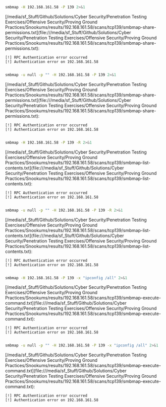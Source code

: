 ```bash
smbmap -H 192.168.161.58 -P 139 2>&1
```

[/media/sf_Stuff/Github/Solutions/Cyber Security/Penetration Testing Exercises/Offensive Security/Proving Ground Practices/Snookums/results/192.168.161.58/scans/tcp139/smbmap-share-permissions.txt](file:///media/sf_Stuff/Github/Solutions/Cyber Security/Penetration Testing Exercises/Offensive Security/Proving Ground Practices/Snookums/results/192.168.161.58/scans/tcp139/smbmap-share-permissions.txt):

```
[!] RPC Authentication error occurred
[!] Authentication error on 192.168.161.58


```
```bash
smbmap -u null -p "" -H 192.168.161.58 -P 139 2>&1
```

[/media/sf_Stuff/Github/Solutions/Cyber Security/Penetration Testing Exercises/Offensive Security/Proving Ground Practices/Snookums/results/192.168.161.58/scans/tcp139/smbmap-share-permissions.txt](file:///media/sf_Stuff/Github/Solutions/Cyber Security/Penetration Testing Exercises/Offensive Security/Proving Ground Practices/Snookums/results/192.168.161.58/scans/tcp139/smbmap-share-permissions.txt):

```
[!] RPC Authentication error occurred
[!] Authentication error on 192.168.161.58


```
```bash
smbmap -H 192.168.161.58 -P 139 -R 2>&1
```

[/media/sf_Stuff/Github/Solutions/Cyber Security/Penetration Testing Exercises/Offensive Security/Proving Ground Practices/Snookums/results/192.168.161.58/scans/tcp139/smbmap-list-contents.txt](file:///media/sf_Stuff/Github/Solutions/Cyber Security/Penetration Testing Exercises/Offensive Security/Proving Ground Practices/Snookums/results/192.168.161.58/scans/tcp139/smbmap-list-contents.txt):

```
[!] RPC Authentication error occurred
[!] Authentication error on 192.168.161.58


```
```bash
smbmap -u null -p "" -H 192.168.161.58 -P 139 -R 2>&1
```

[/media/sf_Stuff/Github/Solutions/Cyber Security/Penetration Testing Exercises/Offensive Security/Proving Ground Practices/Snookums/results/192.168.161.58/scans/tcp139/smbmap-list-contents.txt](file:///media/sf_Stuff/Github/Solutions/Cyber Security/Penetration Testing Exercises/Offensive Security/Proving Ground Practices/Snookums/results/192.168.161.58/scans/tcp139/smbmap-list-contents.txt):

```
[!] RPC Authentication error occurred
[!] Authentication error on 192.168.161.58


```
```bash
smbmap -H 192.168.161.58 -P 139 -x "ipconfig /all" 2>&1
```

[/media/sf_Stuff/Github/Solutions/Cyber Security/Penetration Testing Exercises/Offensive Security/Proving Ground Practices/Snookums/results/192.168.161.58/scans/tcp139/smbmap-execute-command.txt](file:///media/sf_Stuff/Github/Solutions/Cyber Security/Penetration Testing Exercises/Offensive Security/Proving Ground Practices/Snookums/results/192.168.161.58/scans/tcp139/smbmap-execute-command.txt):

```
[!] RPC Authentication error occurred
[!] Authentication error on 192.168.161.58


```
```bash
smbmap -u null -p "" -H 192.168.161.58 -P 139 -x "ipconfig /all" 2>&1
```

[/media/sf_Stuff/Github/Solutions/Cyber Security/Penetration Testing Exercises/Offensive Security/Proving Ground Practices/Snookums/results/192.168.161.58/scans/tcp139/smbmap-execute-command.txt](file:///media/sf_Stuff/Github/Solutions/Cyber Security/Penetration Testing Exercises/Offensive Security/Proving Ground Practices/Snookums/results/192.168.161.58/scans/tcp139/smbmap-execute-command.txt):

```
[!] RPC Authentication error occurred
[!] Authentication error on 192.168.161.58


```
